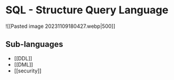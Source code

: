 # SQL - Structure Query Language

![[Pasted image 20231109180427.webp|500]]


## Sub-languages

- [[DDL]]
- [[DML]]
- [[security]]